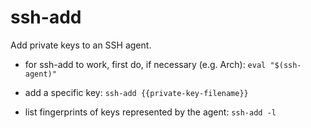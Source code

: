 # ssh-add

Add private keys to an SSH agent.

- for ssh-add to work, first do, if necessary (e.g. Arch):
`eval "$(ssh-agent)"`

- add a specific key:
`ssh-add {{private-key-filename}}`

- list fingerprints of keys represented by the agent:
`ssh-add -l`
